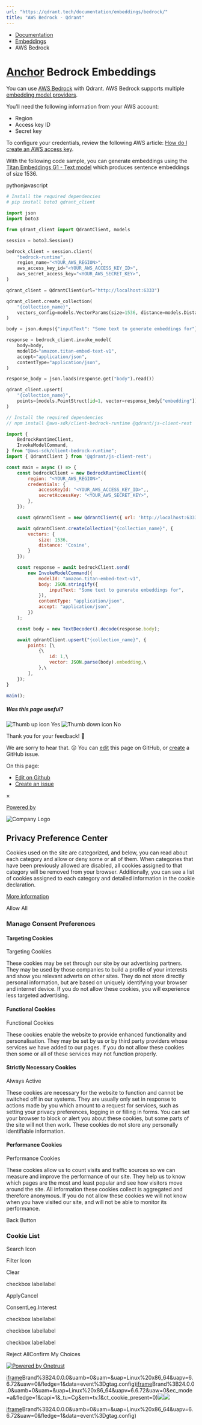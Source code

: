 ```yaml
---
url: "https://qdrant.tech/documentation/embeddings/bedrock/"
title: "AWS Bedrock - Qdrant"
---
```


- [Documentation](https://qdrant.tech/documentation/)
- [Embeddings](https://qdrant.tech/documentation/embeddings/)
- AWS Bedrock

# [Anchor](https://qdrant.tech/documentation/embeddings/bedrock/\#bedrock-embeddings) Bedrock Embeddings

You can use [AWS Bedrock](https://aws.amazon.com/bedrock/) with Qdrant. AWS Bedrock supports multiple [embedding model providers](https://docs.aws.amazon.com/bedrock/latest/userguide/models-supported.html).

You’ll need the following information from your AWS account:

- Region
- Access key ID
- Secret key

To configure your credentials, review the following AWS article: [How do I create an AWS access key](https://repost.aws/knowledge-center/create-access-key).

With the following code sample, you can generate embeddings using the [Titan Embeddings G1 - Text model](https://docs.aws.amazon.com/bedrock/latest/userguide/titan-embedding-models.html) which produces sentence embeddings of size 1536.

pythonjavascript

```python
# Install the required dependencies
# pip install boto3 qdrant_client

import json
import boto3

from qdrant_client import QdrantClient, models

session = boto3.Session()

bedrock_client = session.client(
    "bedrock-runtime",
    region_name="<YOUR_AWS_REGION>",
    aws_access_key_id="<YOUR_AWS_ACCESS_KEY_ID>",
    aws_secret_access_key="<YOUR_AWS_SECRET_KEY>",
)

qdrant_client = QdrantClient(url="http://localhost:6333")

qdrant_client.create_collection(
    "{collection_name}",
    vectors_config=models.VectorParams(size=1536, distance=models.Distance.COSINE),
)

body = json.dumps({"inputText": "Some text to generate embeddings for"})

response = bedrock_client.invoke_model(
    body=body,
    modelId="amazon.titan-embed-text-v1",
    accept="application/json",
    contentType="application/json",
)

response_body = json.loads(response.get("body").read())

qdrant_client.upsert(
    "{collection_name}",
    points=[models.PointStruct(id=1, vector=response_body["embedding"])],
)

```

```javascript
// Install the required dependencies
// npm install @aws-sdk/client-bedrock-runtime @qdrant/js-client-rest

import {
    BedrockRuntimeClient,
    InvokeModelCommand,
} from "@aws-sdk/client-bedrock-runtime";
import { QdrantClient } from '@qdrant/js-client-rest';

const main = async () => {
    const bedrockClient = new BedrockRuntimeClient({
        region: "<YOUR_AWS_REGION>",
        credentials: {
            accessKeyId: "<YOUR_AWS_ACCESS_KEY_ID>",,
            secretAccessKey: "<YOUR_AWS_SECRET_KEY>",
        },
    });

    const qdrantClient = new QdrantClient({ url: 'http://localhost:6333' });

    await qdrantClient.createCollection("{collection_name}", {
        vectors: {
            size: 1536,
            distance: 'Cosine',
        }
    });

    const response = await bedrockClient.send(
        new InvokeModelCommand({
            modelId: "amazon.titan-embed-text-v1",
            body: JSON.stringify({
                inputText: "Some text to generate embeddings for",
            }),
            contentType: "application/json",
            accept: "application/json",
        })
    );

    const body = new TextDecoder().decode(response.body);

    await qdrantClient.upsert("{collection_name}", {
        points: [\
            {\
                id: 1,\
                vector: JSON.parse(body).embedding,\
            },\
        ],
    });
}

main();

```

##### Was this page useful?

![Thumb up icon](https://qdrant.tech/icons/outline/thumb-up.svg)
Yes
![Thumb down icon](https://qdrant.tech/icons/outline/thumb-down.svg)
No

Thank you for your feedback! 🙏

We are sorry to hear that. 😔 You can [edit](https://qdrant.tech/github.com/qdrant/landing_page/tree/master/qdrant-landing/content/documentation/embeddings/bedrock.md) this page on GitHub, or [create](https://github.com/qdrant/landing_page/issues/new/choose) a GitHub issue.

On this page:

- [Edit on Github](https://github.com/qdrant/landing_page/tree/master/qdrant-landing/content/documentation/embeddings/bedrock.md)
- [Create an issue](https://github.com/qdrant/landing_page/issues/new/choose)

×

[Powered by](https://qdrant.tech/)

![Company Logo](https://cdn.cookielaw.org/logos/static/ot_company_logo.png)

## Privacy Preference Center

Cookies used on the site are categorized, and below, you can read about each category and allow or deny some or all of them. When categories that have been previously allowed are disabled, all cookies assigned to that category will be removed from your browser.
Additionally, you can see a list of cookies assigned to each category and detailed information in the cookie declaration.


[More information](https://qdrant.tech/legal/privacy-policy/#cookies-and-web-beacons)

Allow All

### Manage Consent Preferences

#### Targeting Cookies

Targeting Cookies

These cookies may be set through our site by our advertising partners. They may be used by those companies to build a profile of your interests and show you relevant adverts on other sites. They do not store directly personal information, but are based on uniquely identifying your browser and internet device. If you do not allow these cookies, you will experience less targeted advertising.

#### Functional Cookies

Functional Cookies

These cookies enable the website to provide enhanced functionality and personalisation. They may be set by us or by third party providers whose services we have added to our pages. If you do not allow these cookies then some or all of these services may not function properly.

#### Strictly Necessary Cookies

Always Active

These cookies are necessary for the website to function and cannot be switched off in our systems. They are usually only set in response to actions made by you which amount to a request for services, such as setting your privacy preferences, logging in or filling in forms. You can set your browser to block or alert you about these cookies, but some parts of the site will not then work. These cookies do not store any personally identifiable information.

#### Performance Cookies

Performance Cookies

These cookies allow us to count visits and traffic sources so we can measure and improve the performance of our site. They help us to know which pages are the most and least popular and see how visitors move around the site. All information these cookies collect is aggregated and therefore anonymous. If you do not allow these cookies we will not know when you have visited our site, and will not be able to monitor its performance.

Back Button

### Cookie List

Search Icon

Filter Icon

Clear

checkbox labellabel

ApplyCancel

ConsentLeg.Interest

checkbox labellabel

checkbox labellabel

checkbox labellabel

Reject AllConfirm My Choices

[![Powered by Onetrust](https://cdn.cookielaw.org/logos/static/powered_by_logo.svg)](https://www.onetrust.com/products/cookie-consent/)

[iframe](https://td.doubleclick.net/td/rul/10862264272?random=1748574739505&cv=11&fst=1748574739505&fmt=3&bg=ffffff&guid=ON&async=1&gtm=45be55s2v9117590405z8898302740za200zb898302740&gcd=13l3l3l3l1l1&dma=0&tag_exp=101509157~102938614~103116026~103130498~103130500~103200004~103233427~103252644~103252646~103351869~103351871~104481633~104481635~104559073~104559075&ptag_exp=101509157~103116026~103130498~103130500~103200004~103233427~103252644~103252646~103351866~103351868~104481633~104481635~104559073~104559075~104573694~104611959~104611961&u_w=1280&u_h=1024&url=https%3A%2F%2Fqdrant.tech%2Fdocumentation%2Fembeddings%2Fbedrock%2F&_ng=1&hn=www.googleadservices.com&frm=0&tiba=AWS%20Bedrock%20-%20Qdrant&npa=0&pscdl=noapi&auid=1243944800.1748574739&uaa=x86&uab=64&uafvl=Google%2520Chrome%3B137.0.7151.55%7CChromium%3B137.0.7151.55%7CNot%252FA)Brand%3B24.0.0.0&uamb=0&uam=&uap=Linux%20x86_64&uapv=6.6.72&uaw=0&fledge=1&data=event%3Dgtag.config)[iframe](https://td.doubleclick.net/td/rul/10862264272?random=1748574739484&cv=11&fst=1748574739484&fmt=3&bg=ffffff&guid=ON&async=1&gcl_ctr=1&gtm=45be55s2v9117590405z8898302740za200zb898302740&gcd=13l3l3l3l1l1&dma=0&tag_exp=101509157~102938614~103116026~103130498~103130500~103200004~103233427~103252644~103252646~103351869~103351871~104481633~104481635~104559073~104559075&ptag_exp=101509157~103116026~103130498~103130500~103200004~103233427~103252644~103252646~103351866~103351868~104481633~104481635~104559073~104559075~104573694~104611959~104611961&u_w=1280&u_h=1024&url=https%3A%2F%2Fqdrant.tech%2Fdocumentation%2Fembeddings%2Fbedrock%2F&_ng=1&label=_FJrCMev-7EDEND_w7so&hn=www.googleadservices.com&frm=0&tiba=AWS%20Bedrock%20-%20Qdrant&value=0&bttype=purchase&npa=0&pscdl=noapi&auid=1243944800.1748574739&uaa=x86&uab=64&uafvl=Google%2520Chrome%3B137.0.7151.55%7CChromium%3B137.0.7151.55%7CNot%252FA)Brand%3B24.0.0.0&uamb=0&uam=&uap=Linux%20x86_64&uapv=6.6.72&uaw=0&ec_mode=a&fledge=1&capi=1&_tu=Cg&em=tv.1&ct_cookie_present=0)![](https://t.co/1/i/adsct?bci=4&dv=America%2FAdak%26en-US%2Cen%26Google%20Inc.%26Linux%20x86_64%26255%261280%261024%264%2624%261280%261024%260%26na&eci=3&event=%7B%7D&event_id=1f3997fe-506e-4c05-b799-976f3c7dfc06&integration=advertiser&p_id=Twitter&p_user_id=0&pl_id=3f413250-9d36-434c-9955-6b40c790ed28&tw_document_href=https%3A%2F%2Fqdrant.tech%2Fdocumentation%2Fembeddings%2Fbedrock%2F&tw_iframe_status=0&txn_id=o81g6&type=javascript&version=2.3.33)![](https://analytics.twitter.com/1/i/adsct?bci=4&dv=America%2FAdak%26en-US%2Cen%26Google%20Inc.%26Linux%20x86_64%26255%261280%261024%264%2624%261280%261024%260%26na&eci=3&event=%7B%7D&event_id=1f3997fe-506e-4c05-b799-976f3c7dfc06&integration=advertiser&p_id=Twitter&p_user_id=0&pl_id=3f413250-9d36-434c-9955-6b40c790ed28&tw_document_href=https%3A%2F%2Fqdrant.tech%2Fdocumentation%2Fembeddings%2Fbedrock%2F&tw_iframe_status=0&txn_id=o81g6&type=javascript&version=2.3.33)

[iframe](https://td.doubleclick.net/td/rul/10862264272?random=1748574740528&cv=11&fst=1748574740528&fmt=3&bg=ffffff&guid=ON&async=1&gtm=45be55s2v9117590405za200zb898302740&gcd=13l3l3l3l1l1&dma=0&tag_exp=101509157~102938614~103116026~103130498~103130500~103200004~103233427~103252644~103252646~103351869~103351871~104481633~104481635~104559073~104559075&ptag_exp=101509157~103116026~103130498~103130500~103200004~103233427~103252644~103252646~103351866~103351868~104481633~104481635~104559073~104559075~104573694~104611959~104611961&u_w=1280&u_h=1024&url=https%3A%2F%2Fqdrant.tech%2Fdocumentation%2Fembeddings%2Fbedrock%2F&_ng=1&hn=www.googleadservices.com&frm=0&tiba=AWS%20Bedrock%20-%20Qdrant&did=dZTQ1Zm&gdid=dZTQ1Zm&npa=0&pscdl=noapi&auid=1243944800.1748574739&uaa=x86&uab=64&uafvl=Google%2520Chrome%3B137.0.7151.55%7CChromium%3B137.0.7151.55%7CNot%252FA)Brand%3B24.0.0.0&uamb=0&uam=&uap=Linux%20x86_64&uapv=6.6.72&uaw=0&fledge=1&data=event%3Dgtag.config)